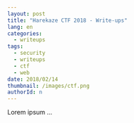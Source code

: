 ```yaml
---
layout: post
title: "Harekaze CTF 2018 - Write-ups"
lang: en
categories:
  - writeups
tags:
  - security
  - writeups
  - ctf
  - web
date: 2018/02/14
thumbnail: /images/ctf.png
authorId: n
---
```

Lorem ipsum ...
